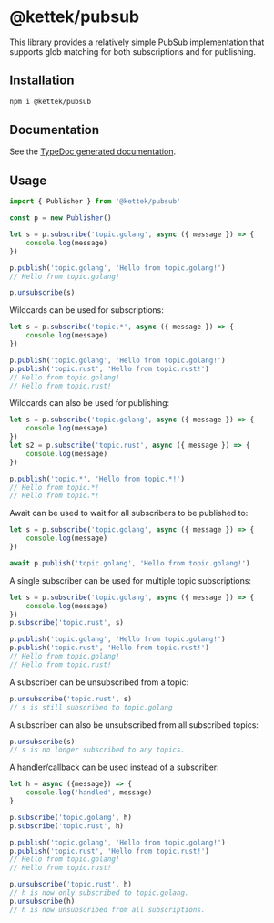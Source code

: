 # @kettek/pubsub
This library provides a relatively simple PubSub implementation that supports glob matching for both subscriptions and for publishing.

## Installation

```bash
npm i @kettek/pubsub
```

## Documentation
See the [TypeDoc generated documentation](https://kettek.github.io/node-pubsub/).

## Usage

```typescript
import { Publisher } from '@kettek/pubsub'

const p = new Publisher()

let s = p.subscribe('topic.golang', async ({ message }) => {
	console.log(message)
})

p.publish('topic.golang', 'Hello from topic.golang!')
// Hello from topic.golang!

p.unsubscribe(s)
```

Wildcards can be used for subscriptions:

```typescript
let s = p.subscribe('topic.*', async ({ message }) => {
	console.log(message)
})

p.publish('topic.golang', 'Hello from topic.golang!')
p.publish('topic.rust', 'Hello from topic.rust!')
// Hello from topic.golang!
// Hello from topic.rust!
```

Wildcards can also be used for publishing:

```typescript
let s = p.subscribe('topic.golang', async ({ message }) => {
	console.log(message)
})
let s2 = p.subscribe('topic.rust', async ({ message }) => {
	console.log(message)
})

p.publish('topic.*', 'Hello from topic.*!')
// Hello from topic.*!
// Hello from topic.*!
```

Await can be used to wait for all subscribers to be published to:

```typescript
let s = p.subscribe('topic.golang', async ({ message }) => {
	console.log(message)
})

await p.publish('topic.golang', 'Hello from topic.golang!')
```

A single subscriber can be used for multiple topic subscriptions:

```typescript
let s = p.subscribe('topic.golang', async ({ message }) => {
	console.log(message)
})
p.subscribe('topic.rust', s)

p.publish('topic.golang', 'Hello from topic.golang!')
p.publish('topic.rust', 'Hello from topic.rust!')
// Hello from topic.golang!
// Hello from topic.rust!
```

A subscriber can be unsubscribed from a topic:

```typescript
p.unsubscribe('topic.rust', s)
// s is still subscribed to topic.golang
```

A subscriber can also be unsubscribed from all subscribed topics:

```typescript
p.unsubscribe(s)
// s is no longer subscribed to any topics.
```

A handler/callback can be used instead of a subscriber:

```typescript
let h = async ({message}) => {
	console.log('handled', message)
}

p.subscribe('topic.golang', h)
p.subscribe('topic.rust', h)

p.publish('topic.golang', 'Hello from topic.golang!')
p.publish('topic.rust', 'Hello from topic.rust!')
// Hello from topic.golang!
// Hello from topic.rust!

p.unsubscribe('topic.rust', h)
// h is now only subscribed to topic.golang.
p.unsubscribe(h)
// h is now unsubscribed from all subscriptions.
```

